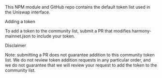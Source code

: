 
This NPM module and GitHub repo contains the default token list used in the Uniswap interface.

Adding a token

To add a token to the community list, submit a PR that modifies harmony-mainnet.json to include your token.

Disclaimer

Note: submitting a PR does not guarantee addition to this community token list. We do not review token addition requests in any particular order, and we do not guarantee that we will review your request to add the token to the community list.
